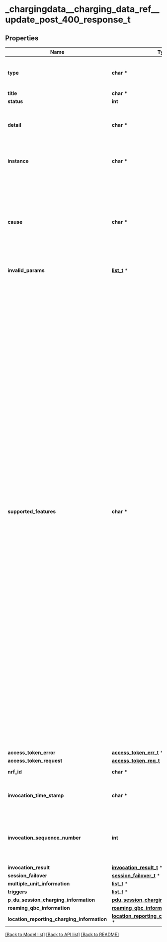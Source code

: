 # _chargingdata__charging_data_ref__update_post_400_response_t

## Properties
Name | Type | Description | Notes
------------ | ------------- | ------------- | -------------
**type** | **char \*** | String providing an URI formatted according to RFC 3986. | [optional] 
**title** | **char \*** |  | [optional] 
**status** | **int** |  | [optional] 
**detail** | **char \*** | A human-readable explanation specific to this occurrence of the problem. | [optional] 
**instance** | **char \*** | String providing an URI formatted according to RFC 3986. | [optional] 
**cause** | **char \*** | A machine-readable application error cause specific to this occurrence of the problem.  This IE should be present and provide application-related error information, if available.  | [optional] 
**invalid_params** | [**list_t**](invalid_param.md) \* |  | [optional] 
**supported_features** | **char \*** | A string used to indicate the features supported by an API that is used as defined in clause  6.6 in 3GPP TS 29.500. The string shall contain a bitmask indicating supported features in  hexadecimal representation Each character in the string shall take a value of \&quot;0\&quot; to \&quot;9\&quot;,  \&quot;a\&quot; to \&quot;f\&quot; or \&quot;A\&quot; to \&quot;F\&quot; and shall represent the support of 4 features as described in  table 5.2.2-3. The most significant character representing the highest-numbered features shall  appear first in the string, and the character representing features 1 to 4 shall appear last  in the string. The list of features and their numbering (starting with 1) are defined  separately for each API. If the string contains a lower number of characters than there are  defined features for an API, all features that would be represented by characters that are not  present in the string are not supported.  | [optional] 
**access_token_error** | [**access_token_err_t**](access_token_err.md) \* |  | [optional] 
**access_token_request** | [**access_token_req_t**](access_token_req.md) \* |  | [optional] 
**nrf_id** | **char \*** | Fully Qualified Domain Name | [optional] 
**invocation_time_stamp** | **char \*** | string with format &#39;date-time&#39; as defined in OpenAPI. | 
**invocation_sequence_number** | **int** | Integer where the allowed values correspond to the value range of an unsigned 32-bit integer.  | 
**invocation_result** | [**invocation_result_t**](invocation_result.md) \* |  | [optional] 
**session_failover** | [**session_failover_t**](session_failover.md) \* |  | [optional] 
**multiple_unit_information** | [**list_t**](multiple_unit_information.md) \* |  | [optional] 
**triggers** | [**list_t**](trigger.md) \* |  | [optional] 
**p_du_session_charging_information** | [**pdu_session_charging_information_t**](pdu_session_charging_information.md) \* |  | [optional] 
**roaming_qbc_information** | [**roaming_qbc_information_t**](roaming_qbc_information.md) \* |  | [optional] 
**location_reporting_charging_information** | [**location_reporting_charging_information_t**](location_reporting_charging_information.md) \* |  | [optional] 

[[Back to Model list]](../README.md#documentation-for-models) [[Back to API list]](../README.md#documentation-for-api-endpoints) [[Back to README]](../README.md)


